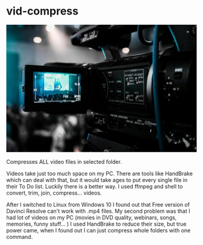 # vid-compress

![Picture with camera](https://github.com/Skoteinos1/vid-compress/blob/main/vid_comp.jpg)   

Compresses ALL video files in selected folder.


Videos take just too much space on my PC. There are tools like HandBrake which can deal with that, but it would take ages to put every single file in their To Do list. Luckily there is a better way. I used ffmpeg and shell to convert, trim, join, compress... videos.

After I switched to Linux from Windows 10 I found out that Free version of Davinci Resolve can't work with .mp4 files.
My second problem was that I had lot of videos on my PC (movies in DVD quality, webinars, songs, memories, funny stuff... ) I used HandBrake to reduce their size, but true power came, when I found out I can just compress whole folders with one command.
